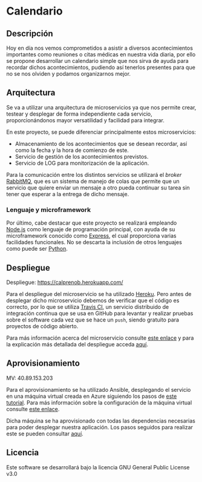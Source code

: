 # Calendario 

## Descripción
Hoy en día nos vemos comprometidos a asistir a diversos acontecimientos importantes como reuniones o citas médicas en nuestra vida diaria, por ello se propone desarrollar un calendario simple que nos sirva de ayuda para recordar dichos acontecimientos, pudiendo así tenerlos presentes para que no se nos olviden y podamos organizarnos mejor. 

## Arquitectura
Se va a utilizar una arquitectura de microservicios ya que nos permite crear, testear y desplegar de forma independiente cada servicio, proporcionándonos mayor versatilidad y facilidad para integrar.

En este proyecto, se puede diferenciar principalmente estos microservicios:

- Almacenamiento de los acontecimientos que se desean recordar, así como la fecha y la hora de comienzo de este.
- Servicio de gestión de los acontecimientos previstos.
- Servicio de LOG para monitorización de la aplicación.

Para la comunicación entre los distintos servicios se utilizará el _broker_ [RabbitMQ](https://www.rabbitmq.com/), que es un sistema de manejo de colas que permite que un servicio que quiere enviar un mensaje a otro pueda continuar su tarea sin tener que esperar a la entrega de dicho mensaje.

### Lenguaje y microframework

Por último, cabe destacar que este proyecto se realizará empleando [Node.js](https://nodejs.org/es/) como lenguaje de programación principal, con ayuda de su microframework conocido como [Express](https://expressjs.com/es/), el cual proporciona varias facilidades funcionales. No se descarta la inclusión de otros lenguajes como puede ser [Python](https://www.python.org/).

## Despliegue

Despliegue: https://calprenob.herokuapp.com/

Para el despliegue del microservicio se ha utilizado [Heroku](https://www.heroku.com/). Pero antes de desplegar dicho microservicio debemos de verificar que el código es correcto, por lo que se utiliza [Travis CI](https://travis-ci.org/), un servicio distribuido de integración continua que se usa en GitHub para levantar y realizar pruebas sobre el software cada vez que se hace un `push`, siendo gratuito para proyectos de código abierto.

Para más información acerca del microservicio consulte [este enlace](https://github.com/MarAl15/ProyectoCC/blob/master/docs/microservicios.md#gesti%C3%B3n-de-tareas) y para la explicación más detallada del despliegue acceda [aquí](https://github.com/MarAl15/ProyectoCC/blob/master/docs/despliegue.md).

## Aprovisionamiento

MV: 40.89.153.203

Para el aprovisionamiento se ha utilizado Ansible, desplegando el servicio en una máquina virtual creada en Azure siguiendo los pasos de [este tutorial](https://docs.microsoft.com/es-es/azure/virtual-machines/linux/quick-create-portal?toc=%2Fazure%2Fvirtual-machines%2Flinux%2Ftoc.json). Para más información sobre la configuración de la máquina virtual consulte [este enlace](https://github.com/MarAl15/ProyectoCC/blob/master/docs/hito3.md#m%C3%A1quina-virtual-azure).


Dicha máquina se ha aprovisionado con todas las dependencias necesarias para poder desplegar nuestra aplicación. Los pasos seguidos para realizar este se pueden consultar [aquí](https://github.com/MarAl15/ProyectoCC/blob/master/docs/hito3.md#aprovisionamiento). 


## Licencia
Este software se desarrollará bajo la licencia GNU General Public License v3.0
